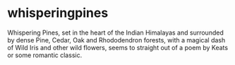 # whisperingpines
Whispering Pines, set in the heart of the Indian Himalayas and surrounded by dense Pine, Cedar, Oak and Rhododendron forests, with a magical dash of Wild Iris and other wild flowers, seems to straight out of a poem by Keats or some romantic classic.

